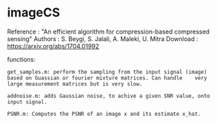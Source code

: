 # imageCS

Reference           : "An efficient algorithm for compression-based compressed sensing"
Authors             : S. Beygi, S. Jalali, A. Maleki, U. Mitra
Download            : https://arxiv.org/abs/1704.01992



functions:

    get_samples.m: perform the sampling from the input signal (image) based on Guassian or fourier mixture matrices. Can handle    very large measurement matrices but is very slow.
    
    addnoise.m: adds Gaussian noise, to achive a given SNR value, onto input signal.
    
    PSNR.m: Computes the PSNR of an image x and its estimate x_hat.
   
